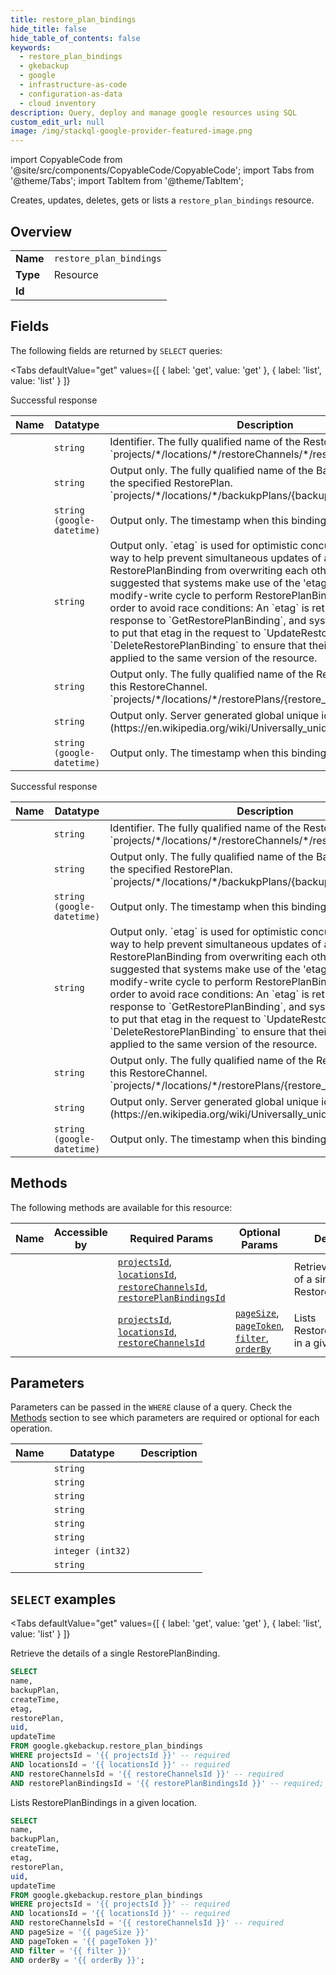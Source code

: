```yaml
--- 
title: restore_plan_bindings
hide_title: false
hide_table_of_contents: false
keywords:
  - restore_plan_bindings
  - gkebackup
  - google
  - infrastructure-as-code
  - configuration-as-data
  - cloud inventory
description: Query, deploy and manage google resources using SQL
custom_edit_url: null
image: /img/stackql-google-provider-featured-image.png
---
```


import CopyableCode from '@site/src/components/CopyableCode/CopyableCode';
import Tabs from '@theme/Tabs';
import TabItem from '@theme/TabItem';

Creates, updates, deletes, gets or lists a <code>restore_plan_bindings</code> resource.

## Overview
<table><tbody>
<tr><td><b>Name</b></td><td><code>restore_plan_bindings</code></td></tr>
<tr><td><b>Type</b></td><td>Resource</td></tr>
<tr><td><b>Id</b></td><td><CopyableCode code="google.gkebackup.restore_plan_bindings" /></td></tr>
</tbody></table>

## Fields

The following fields are returned by `SELECT` queries:

<Tabs
    defaultValue="get"
    values={[
        { label: 'get', value: 'get' },
        { label: 'list', value: 'list' }
    ]}
>
<TabItem value="get">

Successful response

<table>
<thead>
    <tr>
    <th>Name</th>
    <th>Datatype</th>
    <th>Description</th>
    </tr>
</thead>
<tbody>
<tr>
    <td><CopyableCode code="name" /></td>
    <td><code>string</code></td>
    <td>Identifier. The fully qualified name of the RestorePlanBinding. `projects/*/locations/*/restoreChannels/*/restorePlanBindings/*`</td>
</tr>
<tr>
    <td><CopyableCode code="backupPlan" /></td>
    <td><code>string</code></td>
    <td>Output only. The fully qualified name of the BackupPlan bound to the specified RestorePlan. `projects/*/locations/*/backukpPlans/&#123;backup_plan&#125;`</td>
</tr>
<tr>
    <td><CopyableCode code="createTime" /></td>
    <td><code>string (google-datetime)</code></td>
    <td>Output only. The timestamp when this binding was created.</td>
</tr>
<tr>
    <td><CopyableCode code="etag" /></td>
    <td><code>string</code></td>
    <td>Output only. `etag` is used for optimistic concurrency control as a way to help prevent simultaneous updates of a RestorePlanBinding from overwriting each other. It is strongly suggested that systems make use of the 'etag' in the read-modify-write cycle to perform RestorePlanBinding updates in order to avoid race conditions: An `etag` is returned in the response to `GetRestorePlanBinding`, and systems are expected to put that etag in the request to `UpdateRestorePlanBinding` or `DeleteRestorePlanBinding` to ensure that their change will be applied to the same version of the resource.</td>
</tr>
<tr>
    <td><CopyableCode code="restorePlan" /></td>
    <td><code>string</code></td>
    <td>Output only. The fully qualified name of the RestorePlan bound to this RestoreChannel. `projects/*/locations/*/restorePlans/&#123;restore_plan&#125;`</td>
</tr>
<tr>
    <td><CopyableCode code="uid" /></td>
    <td><code>string</code></td>
    <td>Output only. Server generated global unique identifier of [UUID4](https://en.wikipedia.org/wiki/Universally_unique_identifier)</td>
</tr>
<tr>
    <td><CopyableCode code="updateTime" /></td>
    <td><code>string (google-datetime)</code></td>
    <td>Output only. The timestamp when this binding was created.</td>
</tr>
</tbody>
</table>
</TabItem>
<TabItem value="list">

Successful response

<table>
<thead>
    <tr>
    <th>Name</th>
    <th>Datatype</th>
    <th>Description</th>
    </tr>
</thead>
<tbody>
<tr>
    <td><CopyableCode code="name" /></td>
    <td><code>string</code></td>
    <td>Identifier. The fully qualified name of the RestorePlanBinding. `projects/*/locations/*/restoreChannels/*/restorePlanBindings/*`</td>
</tr>
<tr>
    <td><CopyableCode code="backupPlan" /></td>
    <td><code>string</code></td>
    <td>Output only. The fully qualified name of the BackupPlan bound to the specified RestorePlan. `projects/*/locations/*/backukpPlans/&#123;backup_plan&#125;`</td>
</tr>
<tr>
    <td><CopyableCode code="createTime" /></td>
    <td><code>string (google-datetime)</code></td>
    <td>Output only. The timestamp when this binding was created.</td>
</tr>
<tr>
    <td><CopyableCode code="etag" /></td>
    <td><code>string</code></td>
    <td>Output only. `etag` is used for optimistic concurrency control as a way to help prevent simultaneous updates of a RestorePlanBinding from overwriting each other. It is strongly suggested that systems make use of the 'etag' in the read-modify-write cycle to perform RestorePlanBinding updates in order to avoid race conditions: An `etag` is returned in the response to `GetRestorePlanBinding`, and systems are expected to put that etag in the request to `UpdateRestorePlanBinding` or `DeleteRestorePlanBinding` to ensure that their change will be applied to the same version of the resource.</td>
</tr>
<tr>
    <td><CopyableCode code="restorePlan" /></td>
    <td><code>string</code></td>
    <td>Output only. The fully qualified name of the RestorePlan bound to this RestoreChannel. `projects/*/locations/*/restorePlans/&#123;restore_plan&#125;`</td>
</tr>
<tr>
    <td><CopyableCode code="uid" /></td>
    <td><code>string</code></td>
    <td>Output only. Server generated global unique identifier of [UUID4](https://en.wikipedia.org/wiki/Universally_unique_identifier)</td>
</tr>
<tr>
    <td><CopyableCode code="updateTime" /></td>
    <td><code>string (google-datetime)</code></td>
    <td>Output only. The timestamp when this binding was created.</td>
</tr>
</tbody>
</table>
</TabItem>
</Tabs>

## Methods

The following methods are available for this resource:

<table>
<thead>
    <tr>
    <th>Name</th>
    <th>Accessible by</th>
    <th>Required Params</th>
    <th>Optional Params</th>
    <th>Description</th>
    </tr>
</thead>
<tbody>
<tr>
    <td><a href="#get"><CopyableCode code="get" /></a></td>
    <td><CopyableCode code="select" /></td>
    <td><a href="#parameter-projectsId"><code>projectsId</code></a>, <a href="#parameter-locationsId"><code>locationsId</code></a>, <a href="#parameter-restoreChannelsId"><code>restoreChannelsId</code></a>, <a href="#parameter-restorePlanBindingsId"><code>restorePlanBindingsId</code></a></td>
    <td></td>
    <td>Retrieve the details of a single RestorePlanBinding.</td>
</tr>
<tr>
    <td><a href="#list"><CopyableCode code="list" /></a></td>
    <td><CopyableCode code="select" /></td>
    <td><a href="#parameter-projectsId"><code>projectsId</code></a>, <a href="#parameter-locationsId"><code>locationsId</code></a>, <a href="#parameter-restoreChannelsId"><code>restoreChannelsId</code></a></td>
    <td><a href="#parameter-pageSize"><code>pageSize</code></a>, <a href="#parameter-pageToken"><code>pageToken</code></a>, <a href="#parameter-filter"><code>filter</code></a>, <a href="#parameter-orderBy"><code>orderBy</code></a></td>
    <td>Lists RestorePlanBindings in a given location.</td>
</tr>
</tbody>
</table>

## Parameters

Parameters can be passed in the `WHERE` clause of a query. Check the [Methods](#methods) section to see which parameters are required or optional for each operation.

<table>
<thead>
    <tr>
    <th>Name</th>
    <th>Datatype</th>
    <th>Description</th>
    </tr>
</thead>
<tbody>
<tr id="parameter-locationsId">
    <td><CopyableCode code="locationsId" /></td>
    <td><code>string</code></td>
    <td></td>
</tr>
<tr id="parameter-projectsId">
    <td><CopyableCode code="projectsId" /></td>
    <td><code>string</code></td>
    <td></td>
</tr>
<tr id="parameter-restoreChannelsId">
    <td><CopyableCode code="restoreChannelsId" /></td>
    <td><code>string</code></td>
    <td></td>
</tr>
<tr id="parameter-restorePlanBindingsId">
    <td><CopyableCode code="restorePlanBindingsId" /></td>
    <td><code>string</code></td>
    <td></td>
</tr>
<tr id="parameter-filter">
    <td><CopyableCode code="filter" /></td>
    <td><code>string</code></td>
    <td></td>
</tr>
<tr id="parameter-orderBy">
    <td><CopyableCode code="orderBy" /></td>
    <td><code>string</code></td>
    <td></td>
</tr>
<tr id="parameter-pageSize">
    <td><CopyableCode code="pageSize" /></td>
    <td><code>integer (int32)</code></td>
    <td></td>
</tr>
<tr id="parameter-pageToken">
    <td><CopyableCode code="pageToken" /></td>
    <td><code>string</code></td>
    <td></td>
</tr>
</tbody>
</table>

## `SELECT` examples

<Tabs
    defaultValue="get"
    values={[
        { label: 'get', value: 'get' },
        { label: 'list', value: 'list' }
    ]}
>
<TabItem value="get">

Retrieve the details of a single RestorePlanBinding.

```sql
SELECT
name,
backupPlan,
createTime,
etag,
restorePlan,
uid,
updateTime
FROM google.gkebackup.restore_plan_bindings
WHERE projectsId = '{{ projectsId }}' -- required
AND locationsId = '{{ locationsId }}' -- required
AND restoreChannelsId = '{{ restoreChannelsId }}' -- required
AND restorePlanBindingsId = '{{ restorePlanBindingsId }}' -- required;
```
</TabItem>
<TabItem value="list">

Lists RestorePlanBindings in a given location.

```sql
SELECT
name,
backupPlan,
createTime,
etag,
restorePlan,
uid,
updateTime
FROM google.gkebackup.restore_plan_bindings
WHERE projectsId = '{{ projectsId }}' -- required
AND locationsId = '{{ locationsId }}' -- required
AND restoreChannelsId = '{{ restoreChannelsId }}' -- required
AND pageSize = '{{ pageSize }}'
AND pageToken = '{{ pageToken }}'
AND filter = '{{ filter }}'
AND orderBy = '{{ orderBy }}';
```
</TabItem>
</Tabs>
